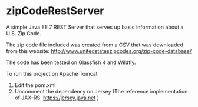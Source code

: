 # zipCodeRestServer
A simple Java EE 7 REST Server that serves up basic information about a U.S. Zip Code.

The zip code file included was created from a CSV that was downloaded from this website:
http://www.unitedstateszipcodes.org/zip-code-database/

The code has been tested on Glassfish 4 and Wildfly.

To run this project on Apache Tomcat
1.  Edit the pom.xml
2.  Uncomment the dependency on Jersey (The reference implementation of JAX-RS.  https://jersey.java.net )

